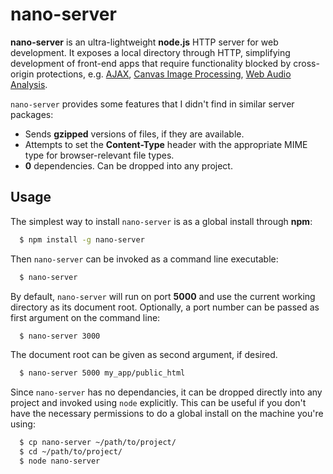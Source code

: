 nano-server
================

**nano-server** is an ultra-lightweight **node.js** HTTP server for web development. It exposes a local directory through HTTP, simplifying development of front-end apps that require functionality blocked by cross-origin protections, e.g. [AJAX](https://developer.mozilla.org/en/docs/AJAX), [Canvas Image Processing](http://www.w3schools.com/tags/canvas_getimagedata.asp), [Web Audio Analysis](https://developer.mozilla.org/en-US/docs/Web/API/Web_Audio_API). 

`nano-server` provides some features that I didn't find in similar server packages:

 * Sends **gzipped** versions of files, if they are available.
 * Attempts to set the **Content-Type** header with the appropriate MIME type for browser-relevant file types.
 * **0** dependencies. Can be dropped into any project.

Usage
------

The simplest way to install `nano-server` is as a global install through **npm**:

```bash
  $ npm install -g nano-server
```

Then `nano-server` can be invoked as a command line executable:

```bash
  $ nano-server
```

By default, `nano-server` will run on port **5000** and use the current working directory as its document root. Optionally, a port number can be passed as first argument on the command line:

```bash
  $ nano-server 3000
```

The document root can be given as second argument, if desired.

```bash
  $ nano-server 5000 my_app/public_html
```

Since `nano-server` has no dependancies, it can be dropped directly into any project and invoked using `node` explicitly. This can be useful if you don't have the necessary permissions to do a global install on the machine you're using: 

```bash
  $ cp nano-server ~/path/to/project/
  $ cd ~/path/to/project/
  $ node nano-server
```

